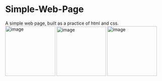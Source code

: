 # Simple-Web-Page
A simple web page, built as a practice of html and css.<br/>
<img width="159" alt="image" src="https://user-images.githubusercontent.com/128395953/232145790-aec91953-6bff-445b-81a5-23f257746678.png">
<img width="157" alt="image" src="https://user-images.githubusercontent.com/128395953/232145860-5227dcce-1ad1-4076-a57e-e248f63fc5d4.png">
<img width="158" alt="image" src="https://user-images.githubusercontent.com/128395953/232145890-968a2594-b0e1-4599-bd02-ef5f6fe390c7.png">


